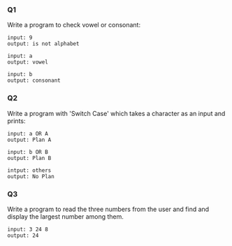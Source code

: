 
### Q1

Write a program to check vowel or consonant:

    input: 9 
    output: is not alphabet
  
    input: a
    output: vowel
  
    input: b
    output: consonant


### Q2

Write a program with 'Switch Case' which takes a character as an input and prints:

    input: a OR A
    output: Plan A
    
    input: b OR B
    output: Plan B
    
    intput: others
    output: No Plan


### Q3

Write a program to read the three numbers from the user and find and display the largest number among them.

    input: 3 24 8
    output: 24


```python

```
